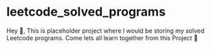 # leetcode_solved_programs
Hey 🥸, This is placeholder project where I would be storing my solved Leetcode programs. Come lets all learn together from this Project 🍻
